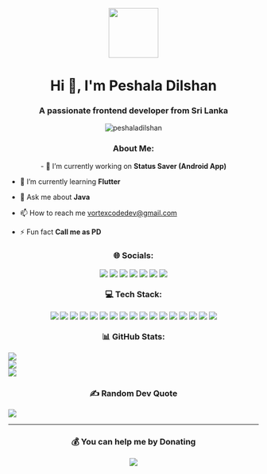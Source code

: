<p align="center" ><img  src = "https://github.com/7oSkaaa/7oSkaaa/blob/main/Images/about_me.gif?raw=true" width = 100px></p>
<h1 align="center">Hi 👋, I'm Peshala Dilshan</h1>
<h3 align="center">A passionate frontend developer from Sri Lanka</h3>

<p align="center"> <img src="https://komarev.com/ghpvc/?username=peshaladilshan&label=Profile%20views&color=0e75b6&style=flat" alt="peshaladilshan" /> </p>

<h3 align="center">About Me:</h3>

<p align="center" >
- 🔭 I’m currently working on <b>Status Saver (Android App)</b>

- 🌱 I’m currently learning <b>Flutter</b>

- 💬 Ask me about <b>Java</b>

- 📫 How to reach me vortexcodedev@gmail.com

- ⚡ Fun fact <b>Call me as PD</b>
</p>


<h3 align="center">🌐 Socials:</h3>

<p align="center" >
<a href="https://discord.gg/FDtgkJNm"><img src="https://img.shields.io/badge/Discord-%237289DA.svg?logo=discord&logoColor=white" align="center"></a>
<a href="https://facebook.com/peshaladilshan1"><img src="https://img.shields.io/badge/Facebook-%231877F2.svg?logo=Facebook&logoColor=white" align="center"></a>
<a href="https://instagram.com/Peshala_Dilshan"><img src="https://img.shields.io/badge/Instagram-%23E4405F.svg?logo=Instagram&logoColor=white" align="center"></a>
<a href="https://linkedin.com/in/Peshala_Dilshan"><img src="https://img.shields.io/badge/LinkedIn-%230077B5.svg?logo=linkedin&logoColor=white" align="center"></a>
<a href="https://stackoverflow.com/users/Peshala_Dilshan"><img src="https://img.shields.io/badge/-Stackoverflow-FE7A16?logo=stack-overflow&logoColor=white" align="center"></a>
<a href="https://x.com/PeshalaDilshan"><img src="https://img.shields.io/badge/X-black.svg?logo=X&logoColor=white" align="center"></a>
<a href="https://codepen.io/PeshalaDilshan"><img src="https://img.shields.io/badge/Codepen-000000?style=for-the-badge&logo=codepen&logoColor=white" align="center"></a>
</p>

<h3 align="center">💻 Tech Stack:</h3>

<p align="center" >
<img src="https://img.shields.io/badge/javascript-%23323330.svg?style=for-the-badge&logo=javascript&logoColor=%23F7DF1E" align="center">
<img src="https://img.shields.io/badge/html5-%23E34F26.svg?style=for-the-badge&logo=html5&logoColor=white" align="center">
<img src="https://img.shields.io/badge/css3-%231572B6.svg?style=for-the-badge&logo=css3&logoColor=white" align="center">
<img src="https://img.shields.io/badge/php-%23777BB4.svg?style=for-the-badge&logo=php&logoColor=white" align="center">
<img src="https://img.shields.io/badge/java-%23ED8B00.svg?style=for-the-badge&logo=openjdk&logoColor=white" align="center">
<img src="https://img.shields.io/badge/kotlin-%237F52FF.svg?style=for-the-badge&logo=kotlin&logoColor=white" align="center">
<img src="https://img.shields.io/badge/python-3670A0?style=for-the-badge&logo=python&logoColor=ffdd54" align="center">
<img src="https://img.shields.io/badge/firebase-%23039BE5.svg?style=for-the-badge&logo=firebase" align="center">
<img src="https://img.shields.io/badge/GoogleCloud-%234285F4.svg?style=for-the-badge&logo=google-cloud&logoColor=white" align="center">
<img src="https://img.shields.io/badge/Cloudflare-F38020?style=for-the-badge&logo=Cloudflare&logoColor=white" align="center">
<img src="https://img.shields.io/badge/node.js-6DA55F?style=for-the-badge&logo=node.js&logoColor=white" align="center">
<img src="https://img.shields.io/badge/apache-%23D42029.svg?style=for-the-badge&logo=apache&logoColor=white" align="center">
<img src="https://img.shields.io/badge/firebase-a08021?style=for-the-badge&logo=firebase&logoColor=ffcd34" align="center">
<img src="https://img.shields.io/badge/MongoDB-%234ea94b.svg?style=for-the-badge&logo=mongodb&logoColor=white" align="center">
<img src="https://img.shields.io/badge/mysql-4479A1.svg?style=for-the-badge&logo=mysql&logoColor=white" align="center">
<img src="https://img.shields.io/badge/Adobe%20XD-470137?style=for-the-badge&logo=Adobe%20XD&logoColor=#FF61F6" align="center">
<img src="https://img.shields.io/badge/figma-%23F24E1E.svg?style=for-the-badge&logo=figma&logoColor=white" align="center">
</p>

<h3 align="center">📊 GitHub Stats:</h3>

![](https://github-readme-stats.vercel.app/api?username=PeshalaDilshan&theme=tokyonight&hide_border=true&include_all_commits=false&count_private=false)<br/>
![](https://github-readme-streak-stats.herokuapp.com/?user=PeshalaDilshan&theme=tokyonight&hide_border=true)<br/>
![](https://github-readme-stats.vercel.app/api/top-langs/?username=PeshalaDilshan&theme=tokyonight&hide_border=true&include_all_commits=false&count_private=false&layout=compact)

<h3 align="center">✍️ Random Dev Quote</h3>

![](https://quotes-github-readme.vercel.app/api?type=horizontal&theme=radical)

---

<h3 align="center">💰 You can help me by Donating</h3>

<p align="center" ><a  href="https://buymeacoffee.com/peshaladilshan"><img src="https://img.shields.io/badge/Buy%20Me%20a%20Coffee-ffdd00?style=for-the-badge&logo=buy-me-a-coffee&logoColor=black"></a></p>
  
<!-- Proudly created with GPRM ( https://gprm.itsvg.in ) -->